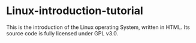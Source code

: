 # Linux-introduction-tutorial
This is the introduction of the Linux operating System, written in HTML. Its source code is fully licensed under GPL v3.0.
